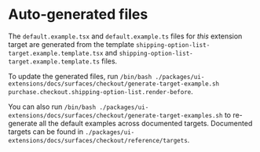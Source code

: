 # Auto-generated files

The `default.example.tsx` and `default.example.ts` files for _this_ extension target are generated from the template `shipping-option-list-target.example.template.tsx` and `shipping-option-list-target.example.template.ts` files.

To update the generated files, run `/bin/bash ./packages/ui-extensions/docs/surfaces/checkout/generate-target-example.sh  purchase.checkout.shipping-option-list.render-before`.

You can also run `/bin/bash ./packages/ui-extensions/docs/surfaces/checkout/generate-target-examples.sh` to re-generate all the default examples across documented targets.
Documented targets can be found in `./packages/ui-extensions/docs/surfaces/checkout/reference/targets`.
